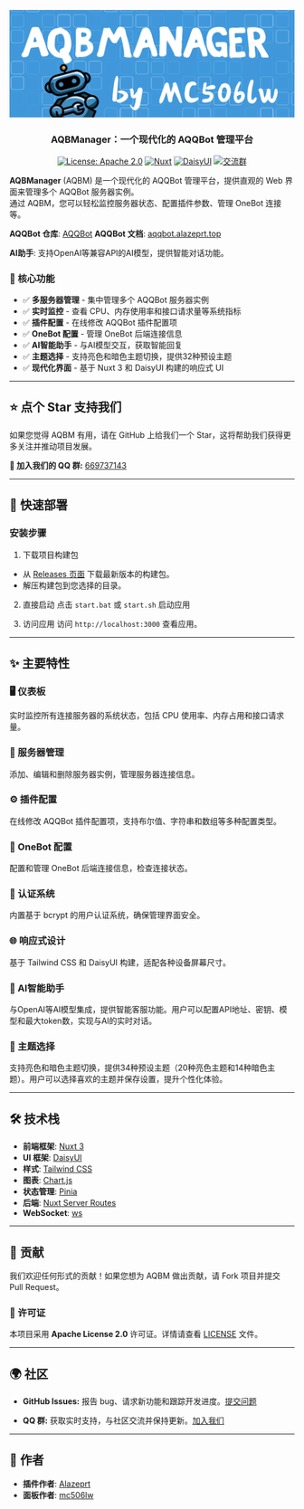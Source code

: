 <div align="center">

![AQBM Banner](banner.png)

### AQBManager：一个现代化的 AQQBot 管理平台

[![License: Apache 2.0](https://img.shields.io/badge/License-Apache-D22128?logo=apache&logoColor=white)](https://opensource.org/licenses/Apache-2.0)
[![Nuxt](https://img.shields.io/badge/Nuxt-4.0.1-00DC82?logo=nuxt&logoColor=white)](https://nuxt.com/)
[![DaisyUI](https://img.shields.io/badge/daisyUI-5.0-6435C9?logo=daisyui&logoColor=white)](https://daisyui.com/)
[![交流群](https://img.shields.io/badge/交流群-669737143-1EBAFC?logo=qq&logoColor=white)](https://qm.qq.com/q/plY1nOuHXW)
</div>

**AQBManager** (AQBM) 是一个现代化的 AQQBot 管理平台，提供直观的 Web 界面来管理多个 AQQBot 服务器实例。  
通过 AQBM，您可以轻松监控服务器状态、配置插件参数、管理 OneBot 连接等。

**AQQBot 仓库**: [AQQBot](https://github.com/alazeprt/AQQBot)
**AQQBot 文档**: [aqqbot.alazeprt.top](https://aqqbot.alazeprt.top/)

**AI助手**: 支持OpenAI等兼容API的AI模型，提供智能对话功能。

### 🎯 核心功能
- ✅ **多服务器管理** - 集中管理多个 AQQBot 服务器实例
- ✅ **实时监控** - 查看 CPU、内存使用率和接口请求量等系统指标
- ✅ **插件配置** - 在线修改 AQQBot 插件配置项
- ✅ **OneBot 配置** - 管理 OneBot 后端连接信息
- ✅ **AI智能助手** - 与AI模型交互，获取智能回复
- ✅ **主题选择** - 支持亮色和暗色主题切换，提供32种预设主题
- ✅ **现代化界面** - 基于 Nuxt 3 和 DaisyUI 构建的响应式 UI

---

## ⭐ 点个 Star 支持我们

如果您觉得 AQBM 有用，请在 GitHub 上给我们一个 Star，这将帮助我们获得更多关注并推动项目发展。

**💬 加入我们的 QQ 群:** [669737143](https://qm.qq.com/q/plY1nOuHXW)

---

## 🚀 快速部署

### 安装步骤

1. 下载项目构建包
- 从 [Releases 页面](https://github.com/mc506lw/AQBManager/releases) 下载最新版本的构建包。
- 解压构建包到您选择的目录。

2. 直接启动
点击 `start.bat` 或 `start.sh` 启动应用

3. 访问应用
访问 `http://localhost:3000` 查看应用。

---

## ✨ 主要特性

### 🖥️ 仪表板
实时监控所有连接服务器的系统状态，包括 CPU 使用率、内存占用和接口请求量。

### 📡 服务器管理
添加、编辑和删除服务器实例，管理服务器连接信息。

### ⚙️ 插件配置
在线修改 AQQBot 插件配置项，支持布尔值、字符串和数组等多种配置类型。

### 🤖 OneBot 配置
配置和管理 OneBot 后端连接信息，检查连接状态。

### 🔐 认证系统
内置基于 bcrypt 的用户认证系统，确保管理界面安全。

### 🌐 响应式设计
基于 Tailwind CSS 和 DaisyUI 构建，适配各种设备屏幕尺寸。

### 🤖 AI智能助手
与OpenAI等AI模型集成，提供智能客服功能。用户可以配置API地址、密钥、模型和最大token数，实现与AI的实时对话。

### 🎨 主题选择
支持亮色和暗色主题切换，提供34种预设主题（20种亮色主题和14种暗色主题）。用户可以选择喜欢的主题并保存设置，提升个性化体验。

---

## 🛠️ 技术栈

- **前端框架**: [Nuxt 3](https://nuxt.com/)
- **UI 框架**: [DaisyUI](https://daisyui.com/)
- **样式**: [Tailwind CSS](https://tailwindcss.com/)
- **图表**: [Chart.js](https://www.chartjs.org/)
- **状态管理**: [Pinia](https://pinia.vuejs.org/)
- **后端**: [Nuxt Server Routes](https://nuxt.com/docs/guide/directory-structure/server)
- **WebSocket**: [ws](https://github.com/websockets/ws)

---

## 🤝 贡献

我们欢迎任何形式的贡献！如果您想为 AQBM 做出贡献，请 Fork 项目并提交 Pull Request。

### **📄 许可证**

本项目采用 **Apache License 2.0** 许可证。详情请查看 [LICENSE](LICENSE) 文件。

---

## 🌍 社区

- **GitHub Issues:** 报告 bug、请求新功能和跟踪开发进度。[提交问题](https://github.com/mc506lw/AQBManager/issues)

- **QQ 群:** 获取实时支持，与社区交流并保持更新。[加入我们](https://qm.qq.com/q/plY1nOuHXW)

---

## 👥 作者

- **插件作者**: [Alazeprt](https://github.com/Alazeprt)
- **面板作者**: [mc506lw](https://github.com/mc506lw)